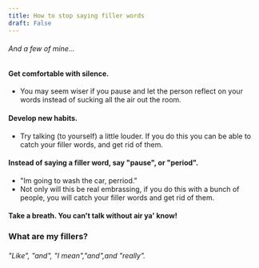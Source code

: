 ```yaml
---
title: How to stop saying filler words
draft: False
---
```


###### And a few of mine...

#### Get comfortable with silence. 
  - You may seem wiser if you pause and let the person reflect on your words instead of sucking all the air out the room.

#### Develop new habits. 
  - Try talking (to yourself) a little louder. If you do this you can be able to catch your filler words, and get rid of them.

#### Instead of saying a filler word, say "pause", or "period". 
  - "Im going to wash the car, perriod." 
  - Not only will this be real embrassing, if you do this with a bunch of people, you will catch your filler words and get rid of them.

#### Take a breath. You can't talk without air ya' know! 

### What are my fillers?
###### "Like", "and", "I mean","and",and "really".
